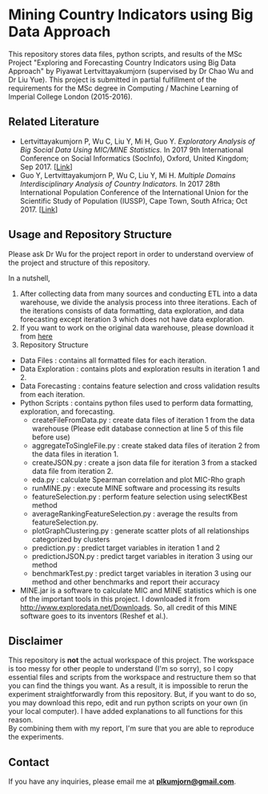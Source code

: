 <snippet>
	<content>
		
# Mining Country Indicators using Big Data Approach
This repository stores data files, python scripts, and results of the MSc Project "Exploring and Forecasting Country Indicators using Big Data Approach"
by Piyawat Lertvittayakumjorn (supervised by Dr Chao Wu and Dr Liu Yue). This project is submitted in partial fulfillment of the requirements for the MSc degree in
Computing / Machine Learning of Imperial College London (2015-2016). 

## Related Literature
- Lertvittayakumjorn P, Wu C, Liu Y, Mi H, Guo Y. _Exploratory Analysis of Big Social Data Using MIC/MINE Statistics._ In 2017 9th International Conference on Social Informatics (SocInfo), Oxford, United Kingdom; Sep 2017. \[[Link](https://link.springer.com/chapter/10.1007/978-3-319-67256-4_41)\]
- Guo Y, Lertvittayakumjorn P, Wu C, Liu Y, Mi H. _Multiple Domains Interdisciplinary Analysis of Country Indicators._ In 2017 28th International Population Conference of the International Union for the Scientific Study of Population (IUSSP), Cape Town, South Africa; Oct 2017. \[[Link](https://iussp.confex.com/iussp/ipc2017/meetingapp.cgi/Paper/6999)\]

## Usage and Repository Structure
Please ask Dr Wu for the project report in order to understand overview of the project and structure of this repository.

In a nutshell, 

1. After collecting data from many sources and conducting ETL into a data warehouse, we divide the analysis process into three iterations. Each of the iterations consists of data formatting, data exploration, and data forecasting except iteration 3 which does not have data exploration.
2. If you want to work on the original data warehouse, please download it from [here](https://drive.google.com/file/d/0B6dxM_iLlLqwYmdNSEw0VG5seGs/view?usp=sharing)
3. Repository Structure

* Data Files : contains all formatted files for each iteration.
* Data Exploration : contains plots and exploration results in iteration 1 and 2. 
* Data Forecasting : contains feature selection and cross validation results from each iteration.  
* Python Scripts : contains python files used to perform data formatting, exploration, and forecasting.
	* createFileFromData.py : create data files of iteration 1 from the data warehouse (Please edit database connection at line 5 of this file before use)
	* aggregateToSingleFile.py : create staked data files of iteration 2 from the data files in iteration 1.
	* createJSON.py : create a json data file for iteration 3 from a stacked data file from iteration 2.
	* eda.py : calculate Spearman correlation and plot MIC-Rho graph
	* runMINE.py : execute MINE software and processing its results
	* featureSelection.py : perform feature selection using selectKBest method
	* averageRankingFeatureSelection.py : average the results from featureSelection.py.
	* plotGraphClustering.py : generate scatter plots of all relationships categorized by clusters
	* prediction.py : predict target variables in iteration 1 and 2
	* predictionJSON.py : predict target variables in iteration 3 using our method 
	* benchmarkTest.py : predict target variables in iteration 3 using our method and other benchmarks and report their accuracy	
* MINE.jar is a software to calculate MIC and MINE statistics which is one of the important tools in this project. I downloaded it from http://www.exploredata.net/Downloads. So, all credit of this MINE software goes to its inventors (Reshef et al.). 

## Disclaimer
This repository is **not** the actual workspace of this project. The workspace is too messy for other people to understand (I'm so sorry), so I copy essential files and scripts from the workspace and restructure them so that you can find the things you want.
As a result, it is impossible to rerun the experiment straightforwardly from this repository. But, if you want to do so, you may download this repo, edit and run python scripts on your own (in your local computer). I have added explanations to all functions for this reason.   
By combining them with my report, I'm sure that you are able to reproduce the experiments.

## Contact
If you have any inquiries, please email me at **plkumjorn@gmail.com**.
	</content>
</snippet>
